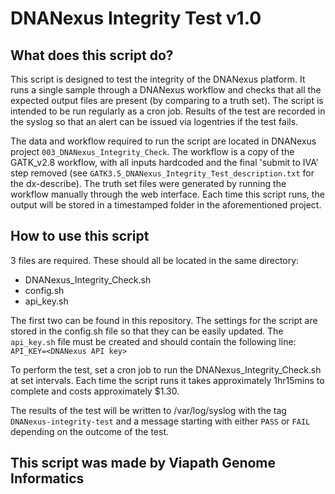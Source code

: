 # DNANexus Integrity Test v1.0

## What does this script do?
This script is designed to test the integrity of the DNANexus platform. It runs a single sample through a DNANexus workflow and checks that all the expected output files are present (by comparing to a truth set). The script is intended to be run regularly as a cron job. Results of the test are recorded in the syslog so that an alert can be issued via logentries if the test fails.

The data and workflow required to run the script are located in DNANexus project `003_DNANexus_Integrity_Check`. The workflow is a copy of the GATK_v2.8 workflow, with all inputs hardcoded and the final 'submit to IVA' step removed (see `GATK3.5_DNANexus_Integrity_Test_description.txt` for the dx-describe). The truth set files were generated by running the workflow manually through the web interface. Each time this script runs, the output will be stored in a timestamped folder in the aforementioned project.

## How to use this script
3 files are required. These should all be located in the same directory:
* DNANexus_Integrity_Check.sh
* config.sh
* api_key.sh

The first two can be found in this repository. The settings for the script are stored in the config.sh file so that they can be easily updated. The `api_key.sh` file must be created and should contain the following line:
`API_KEY=<DNANexus API key>`

To perform the test, set a cron job to run the DNANexus_Integrity_Check.sh at set intervals. Each time the script runs it takes approximately 1hr15mins to complete and costs approximately $1.30.

The results of the test will be written to /var/log/syslog with the tag `DNANexus-integrity-test` and a message starting with either `PASS` or `FAIL` depending on the outcome of the test.

## This script was made by Viapath Genome Informatics

